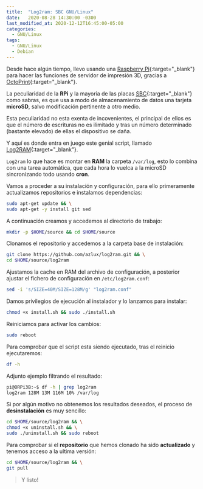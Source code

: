 ```yaml
---
title:  "Log2ram: SBC GNU/Linux"
date:   2020-08-28 14:30:00 -0300
last_modified_at: 2020-12-12T16:45:00-05:00
categories:
  - GNU/Linux
tags:
  - GNU/Linux
  - Debian
---
```


Desde hace algún tiempo, llevo usando una [Raspberry Pi](https://www.raspberrypi.org/){:target="_blank"} para hacer las funciones de servidor de impresión 3D, gracias a [OctoPrint](https://lordpedal.github.io/docker/3d/octoprint-docker/){:target="_blank"}.

La peculiaridad de la **RPi** y la mayoria de las placas [SBC](https://es.wikipedia.org/wiki/Placa_computadora){:target="_blank"} como sabras, es que usa a modo de almacenamiento de datos una tarjeta **microSD**, salvo modificación pertinente a otro medio.

Esta peculiaridad no esta exenta de incovenientes, el principal de ellos es que el número de escrituras no es ilimitado y tras un número determinado (bastante elevado) de ellas el dispositivo se daña.

Y aquí es donde entra en juego este genial script, llamado [Log2RAM](https://github.com/azlux/log2ram){:target="_blank"}.

`Log2ram` lo que hace es montar en **RAM** la carpeta `/var/log`, esto lo combina con una tarea automática, que cada hora lo vuelca a la microSD sincronizando todo usando **cron**.

Vamos a proceder a su instalación y configuración, para ello primeramente actualizamos repositorios e instalamos dependencias:

```bash
sudo apt-get update && \
sudo apt-get -y install git sed
```

A continuación creamos y accedemos al directorio de trabajo:

```bash
mkdir -p $HOME/source && cd $HOME/source
```

Clonamos el repositorio y accedemos a la carpeta base de instalación:

```bash
git clone https://github.com/azlux/log2ram.git && \
cd $HOME/source/log2ram
```

Ajustamos la cache en RAM del archivo de configuración, a posterior ajustar el fichero de configuración en `/etc/log2ram.conf`:

```bash
sed -i 's/SIZE=40M/SIZE=128M/g' "log2ram.conf"
```

Damos privilegios de ejecución al instalador y lo lanzamos para instalar:

```bash
chmod +x install.sh && sudo ./install.sh
```

Reiniciamos para activar los cambios:

```bash
sudo reboot
```

Para comprobar que el script esta siendo ejecutado, tras el reinicio ejecutaremos:

```bash
df -h
```

Adjunto ejemplo filtrando el resultado:

```bash
pi@ORPi3B:~$ df -h | grep log2ram
log2ram 128M 13M 116M 10% /var/log
```

Si por algún motivo no obtenemos los resultados deseados, el proceso de **desinstalación** es muy sencillo:

```bash
cd $HOME/source/log2ram && \
chmod +x uninstall.sh && \
sudo ./uninstall.sh && sudo reboot
```

Para comprobar si el **repositorio** que hemos clonado ha sido **actualizado** y tenemos acceso a la ultima versión:

```bash
cd $HOME/source/log2ram && \
git pull
```

> Y listo!
